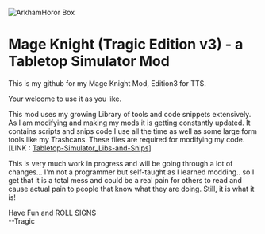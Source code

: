 ![ArkhamHoror Box](https://i.imgur.com/flSfMgM.jpg)
# Mage Knight (Tragic Edition v3) - a Tabletop Simulator Mod

This is my github for my Mage Knight Mod, Edition3 for TTS. 

Your welcome to use it as you like. 

This mod uses my growing Library of tools and code snippets extensively. As I am modifying and making my mods it is getting constantly updated. It contains scripts and snips code I use all the time as well as some large form tools like my Trashcans. These files are required for modifying my code. [LINK : [Tabletop-Simulator_Libs-and-Snips](https://github.com/TragicTheBlathering/Tabletop-Simulator_Libs-and-Snips)]

This is very much work in progress and will be going through a lot of changes... I'm not a programmer but self-taught as I learned modding.. so I get that it is a total mess and could be a real pain for others to read and cause actual pain to people that know what they are doing. Still, it is what it is!

Have Fun and ROLL SIGNS<br>
--Tragic
